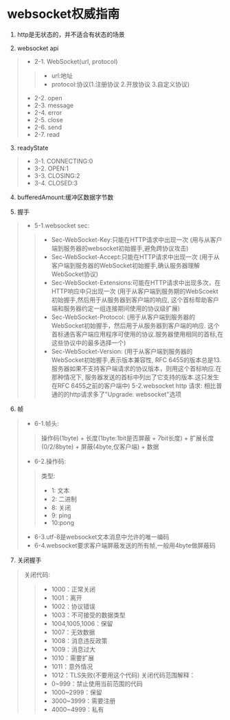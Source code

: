 # websocket权威指南
1. http是无状态的，并不适合有状态的场景

2. websocket api
> - 2-1. WebSocket(url, protocol) 
> > - url:地址 
> > - protocol:协议(1.注册协议 2.开放协议 3.自定义协议)
> - 2-2. open
> - 2-3. message
> - 2-4. error
> - 2-5. close
> - 2-6. send
> - 2-7. read

3. readyState
> - 3-1. CONNECTING:0 
> - 3-2. OPEN:1
> - 3-3. CLOSING:2
> - 3-4. CLOSED:3

4. bufferedAmount:缓冲区数据字节数

5. 握手
> - 5-1.websocket sec:
> > - Sec-WebSocket-Key:只能在HTTP请求中出现一次
            (用与从客户端到服务器的websocket初始握手,避免跨协议攻击)
> > - Sec-WebSocket-Accept:只能在HTTP请求中出现一次
            (用于从客户端到服务器的WebSocket初始握手,确认服务器理解WebSocket协议)
> > - Sec-WebSocket-Extensions:可能在HTTP请求中出现多次，在HTTP响应中只出现一次
            (用于从客户端到服务期的WebScoekt初始握手,然后用于从服务器到客户端的响应,
            这个首标帮助客户端和服务器约定一组连接期间使用的协议级扩展)
> > - Sec-WebSocket-Protocol:
            (用于从客户端到服务器的WebSocket初始握手，然后用于从服务器到客户端的响应.
            这个首标通告客户端应用程序可使用的协议.服务器使用相同的首标,在这些协议中的最多选择一个)
> > - Sec-WebSocket-Version:
            (用于从客户端到服务器的WebSocket初始握手,表示版本兼容性, RFC 6455的版本总是13.
            服务器如果不支持客户端请求的协议版本，则用这个首标响应.在那种情况下,
            服务器发送的首标中列出了它支持的版本.这只发生在RFC 6455之前的客户端中)
    5-2.websocket http 请求:
        相比普通的的http请求多了"Upgrade: websocket"选项

6. 帧
> - 6-1.帧头:
> > 操作码(1byte) + 长度(1byte:1bit是否屏蔽 + 7bit长度) + 扩展长度(0/2/8byte) + 
            屏蔽(4byte,仅客户端) + 数据
> - 6-2.操作码:
> > 类型:
> > - 1: 文本
> > - 2: 二进制
> > - 8: 关闭
> > - 9: ping
> > - 10:pong
> - 6-3.utf-8是websocket文本消息中允许的唯一编码
> - 6-4.websocket要求客户端屏蔽发送的所有帧,一般用4byte做屏蔽码

7. 关闭握手
> 关闭代码:
> > - 1000：正常关闭
> > - 1001：离开
> > - 1002：协议错误
> > - 1003：不可接受的数据类型
> > - 1004,1005,1006：保留
> > - 1007：无效数据
> > - 1008：消息违反政策
> > - 1009：消息过大
> > - 1010：需要扩展
> > - 1011：意外情况
> > - 1012：TLS失败(不要用这个代码)
> 关闭代码范围解释：
> > - 0~999：禁止使用当前范围的代码
> > - 1000~2999：保留
> > - 3000~3999：需要注册
> > - 4000~4999：私有